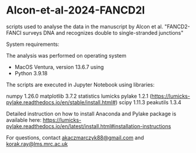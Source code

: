 # Alcon-et-al-2024-FANCD2I

scripts used to analyse the data in the manuscript by Alcon et al. "FANCD2-FANCI surveys DNA and recognizes double to single-stranded junctions"

System requirements:

The analysis was performed on operating system 
- MacOS Ventura, version 13.6.7
using
- Python 3.9.18

The scripts are executed in Jupyter Notebook using libraries:

numpy 1.26.0
matplotlib 3.7.2
statistics
lumicks pylake 1.2.1 (https://lumicks-pylake.readthedocs.io/en/stable/install.html#)
scipy 1.11.3
peakutils 1.3.4


Detailed instruction on how to install Anaconda and Pylake package is available here: https://lumicks-pylake.readthedocs.io/en/latest/install.html#installation-instructions

For questions, contact akaczmarczyk88@gmail.com and korak.ray@lms.mrc.ac.uk
